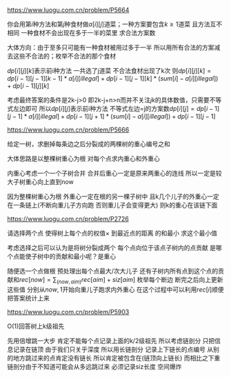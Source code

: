 https://www.luogu.com.cn/problem/P5664

你会用第$i$种方法和第$j$种食材做$a[i][j]$道菜；一种方案要包含$k\geq 1$道菜 且方法互不相同 一种食材不会出现在多于一半的菜里 求合法方案数

大体方向：由于至多只可能有一种食材被用过多于一半 所以用所有合法的方案减去这些不合法的；枚举不合法的那个食材

$dp[i][j][k]$表示前i种方法 一共选了j道菜 不合法食材出现了k次 则$dp[i][j][k]=dp[i-1][j-1][k-1]*a[i][illegal]+dp[i-1][j-1][k]*(sum[i]-a[i][illegal])+dp[i-1][j][k]$

考虑最终答案的条件是2k-j>0 即2k-j+n>n而并不关注$j k$的具体数值，只需要不等式左边即可 所以$dp[i][j]$表示前i种方法 不等式左边=j的方案数$dp[i][j]=dp[i-1][j-1]*a[i][illegal]+dp[i-1][j+1]*(sum[i]-a[i][illegal])+dp[i-1][j-1]$

https://www.luogu.com.cn/problem/P5666

给定一树，求删掉每条边之后分裂成的两棵树的重心编号之和

大体思路是以整棵树重心为根 对每个点求内重心和外重心

内重心考虑一个一个子树合并 合并后重心一定是原来两重心的连线 所以一定是较大子树重心向上直到now

因为整棵树重心为根 外重心一定在根的另一棵子树中 且k几个儿子的外重心一定在一条链上(不断向重儿子方向跑 否则重儿子会变得更大) 则k的重心在该链下面

https://www.luogu.com.cn/problem/P2726

请选择两个点 使得树上每个点的权值$\times$ 到最近点的距离 的和最小 求这个最小值

考虑选择之后可以认为是将树分裂成两个 每个点向位于该点子树内的点贡献 是哪个点能使子树中的贡献和最小呢？是重心

随便选一个点做根 预处理出每个点最大/次大儿子 还有子树内所有点到这个点的贡献和$rec[now]=\sum_{(now,aim)}rec[aim]+siz[aim]$ 枚举每个断边 断完之后向上更新这些值 分别从$now,1$开始向重儿子跑求内外重心 在这个过程中可以利用$rec[i]$顺便把答案统计上来



https://www.luogu.com.cn/problem/P5903

O(1)回答树上k级祖先

先用倍增跳一大步 肯定不能每个点记录上面的k/2级祖先 所以考虑链剖分 只把信息记录在链顶 由于我们只关乎深度 所以用长链剖分 记录上下链长的点编号 从别的地方跳过来的点肯定没有链长 所以肯定被包含在(链顶向上链长) 而相比之下重链剖分由于不知道可能会从多远跳过来 必须记录siz长度 空间爆炸
